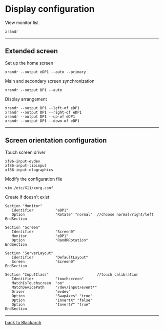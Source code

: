 # Display configuration
View monitor list

    xrandr
-----------------------------

## Extended screen
Set up the home screen

    xrandr --output eDP1 --auto --primary
Main and secondary screen synchronization

    xrandr --output DP1 --auto
Display arrangement

    xrandr --output DP1 --left-of eDP1
    xrandr --output DP1 --right-of eDP1
    xrandr --output DP1 --up-of eDP1
    xrandr --output DP1 --down-of eDP1
-----------------------------

## Screen orientation configuration
Touch screen driver

    xf86-input-evdev
    xf86-input-libinput
    xf86-input-elographics
Modify the configuration file

    vim /etc/X11/xorg.conf
Create if doesn't exist

    Section "Monitor"
       Identifier          "eDP1"
       Option              "Rotate" "normal"  //choose normal/right/left
    EndSection

    Section "Screen"
       Identifier          "Screen0"
       Monitor             "eDP1"
       Option              "RandRRotation"
    EndSection

    Section "ServerLayout"
       Identifier          "DefaultLayout"
       Screen              "Screen0"
    EndSection

    Section "InputClass"                      //touch calibration
       Identifier          "touchscreen"
       MatchIsTouchscreen  "on"
       MatchDevicePath     "/dev/input/event*"
       Driver              "evdev"
       Option              "SwapAxes" "true"
       Option              "InvertX" "false"
       Option              "InvertY" "true"
    EndSection
-----------------------------





[back to Blackarch](https://github.com/pro1tocol/Linux-Novice-Function/tree/main/Blackarch)
